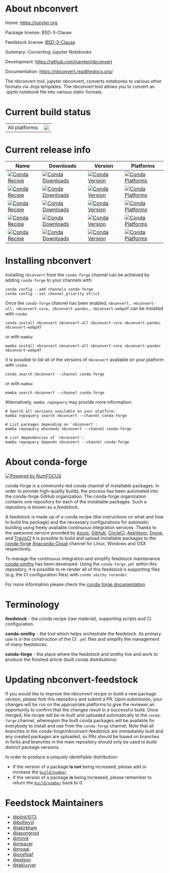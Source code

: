 About nbconvert
===============

Home: https://jupyter.org

Package license: BSD-3-Clause

Feedstock license: [BSD-3-Clause](https://github.com/conda-forge/nbconvert-feedstock/blob/main/LICENSE.txt)

Summary: Converting Jupyter Notebooks

Development: https://github.com/jupyter/nbconvert

Documentation: https://nbconvert.readthedocs.org/

The nbconvert tool, jupyter nbconvert, converts notebooks to various other
formats via Jinja templates. The nbconvert tool allows you to convert an
.ipynb notebook file into various static formats.


Current build status
====================


<table><tr><td>All platforms:</td>
    <td>
      <a href="https://dev.azure.com/conda-forge/feedstock-builds/_build/latest?definitionId=5627&branchName=main">
        <img src="https://dev.azure.com/conda-forge/feedstock-builds/_apis/build/status/nbconvert-feedstock?branchName=main">
      </a>
    </td>
  </tr>
</table>

Current release info
====================

| Name | Downloads | Version | Platforms |
| --- | --- | --- | --- |
| [![Conda Recipe](https://img.shields.io/badge/recipe-nbconvert-green.svg)](https://anaconda.org/conda-forge/nbconvert) | [![Conda Downloads](https://img.shields.io/conda/dn/conda-forge/nbconvert.svg)](https://anaconda.org/conda-forge/nbconvert) | [![Conda Version](https://img.shields.io/conda/vn/conda-forge/nbconvert.svg)](https://anaconda.org/conda-forge/nbconvert) | [![Conda Platforms](https://img.shields.io/conda/pn/conda-forge/nbconvert.svg)](https://anaconda.org/conda-forge/nbconvert) |
| [![Conda Recipe](https://img.shields.io/badge/recipe-nbconvert--all-green.svg)](https://anaconda.org/conda-forge/nbconvert-all) | [![Conda Downloads](https://img.shields.io/conda/dn/conda-forge/nbconvert-all.svg)](https://anaconda.org/conda-forge/nbconvert-all) | [![Conda Version](https://img.shields.io/conda/vn/conda-forge/nbconvert-all.svg)](https://anaconda.org/conda-forge/nbconvert-all) | [![Conda Platforms](https://img.shields.io/conda/pn/conda-forge/nbconvert-all.svg)](https://anaconda.org/conda-forge/nbconvert-all) |
| [![Conda Recipe](https://img.shields.io/badge/recipe-nbconvert--core-green.svg)](https://anaconda.org/conda-forge/nbconvert-core) | [![Conda Downloads](https://img.shields.io/conda/dn/conda-forge/nbconvert-core.svg)](https://anaconda.org/conda-forge/nbconvert-core) | [![Conda Version](https://img.shields.io/conda/vn/conda-forge/nbconvert-core.svg)](https://anaconda.org/conda-forge/nbconvert-core) | [![Conda Platforms](https://img.shields.io/conda/pn/conda-forge/nbconvert-core.svg)](https://anaconda.org/conda-forge/nbconvert-core) |
| [![Conda Recipe](https://img.shields.io/badge/recipe-nbconvert--pandoc-green.svg)](https://anaconda.org/conda-forge/nbconvert-pandoc) | [![Conda Downloads](https://img.shields.io/conda/dn/conda-forge/nbconvert-pandoc.svg)](https://anaconda.org/conda-forge/nbconvert-pandoc) | [![Conda Version](https://img.shields.io/conda/vn/conda-forge/nbconvert-pandoc.svg)](https://anaconda.org/conda-forge/nbconvert-pandoc) | [![Conda Platforms](https://img.shields.io/conda/pn/conda-forge/nbconvert-pandoc.svg)](https://anaconda.org/conda-forge/nbconvert-pandoc) |
| [![Conda Recipe](https://img.shields.io/badge/recipe-nbconvert--webpdf-green.svg)](https://anaconda.org/conda-forge/nbconvert-webpdf) | [![Conda Downloads](https://img.shields.io/conda/dn/conda-forge/nbconvert-webpdf.svg)](https://anaconda.org/conda-forge/nbconvert-webpdf) | [![Conda Version](https://img.shields.io/conda/vn/conda-forge/nbconvert-webpdf.svg)](https://anaconda.org/conda-forge/nbconvert-webpdf) | [![Conda Platforms](https://img.shields.io/conda/pn/conda-forge/nbconvert-webpdf.svg)](https://anaconda.org/conda-forge/nbconvert-webpdf) |

Installing nbconvert
====================

Installing `nbconvert` from the `conda-forge` channel can be achieved by adding `conda-forge` to your channels with:

```
conda config --add channels conda-forge
conda config --set channel_priority strict
```

Once the `conda-forge` channel has been enabled, `nbconvert, nbconvert-all, nbconvert-core, nbconvert-pandoc, nbconvert-webpdf` can be installed with `conda`:

```
conda install nbconvert nbconvert-all nbconvert-core nbconvert-pandoc nbconvert-webpdf
```

or with `mamba`:

```
mamba install nbconvert nbconvert-all nbconvert-core nbconvert-pandoc nbconvert-webpdf
```

It is possible to list all of the versions of `nbconvert` available on your platform with `conda`:

```
conda search nbconvert --channel conda-forge
```

or with `mamba`:

```
mamba search nbconvert --channel conda-forge
```

Alternatively, `mamba repoquery` may provide more information:

```
# Search all versions available on your platform:
mamba repoquery search nbconvert --channel conda-forge

# List packages depending on `nbconvert`:
mamba repoquery whoneeds nbconvert --channel conda-forge

# List dependencies of `nbconvert`:
mamba repoquery depends nbconvert --channel conda-forge
```


About conda-forge
=================

[![Powered by
NumFOCUS](https://img.shields.io/badge/powered%20by-NumFOCUS-orange.svg?style=flat&colorA=E1523D&colorB=007D8A)](https://numfocus.org)

conda-forge is a community-led conda channel of installable packages.
In order to provide high-quality builds, the process has been automated into the
conda-forge GitHub organization. The conda-forge organization contains one repository
for each of the installable packages. Such a repository is known as a *feedstock*.

A feedstock is made up of a conda recipe (the instructions on what and how to build
the package) and the necessary configurations for automatic building using freely
available continuous integration services. Thanks to the awesome service provided by
[Azure](https://azure.microsoft.com/en-us/services/devops/), [GitHub](https://github.com/),
[CircleCI](https://circleci.com/), [AppVeyor](https://www.appveyor.com/),
[Drone](https://cloud.drone.io/welcome), and [TravisCI](https://travis-ci.com/)
it is possible to build and upload installable packages to the
[conda-forge](https://anaconda.org/conda-forge) [Anaconda-Cloud](https://anaconda.org/)
channel for Linux, Windows and OSX respectively.

To manage the continuous integration and simplify feedstock maintenance
[conda-smithy](https://github.com/conda-forge/conda-smithy) has been developed.
Using the ``conda-forge.yml`` within this repository, it is possible to re-render all of
this feedstock's supporting files (e.g. the CI configuration files) with ``conda smithy rerender``.

For more information please check the [conda-forge documentation](https://conda-forge.org/docs/).

Terminology
===========

**feedstock** - the conda recipe (raw material), supporting scripts and CI configuration.

**conda-smithy** - the tool which helps orchestrate the feedstock.
                   Its primary use is in the construction of the CI ``.yml`` files
                   and simplify the management of *many* feedstocks.

**conda-forge** - the place where the feedstock and smithy live and work to
                  produce the finished article (built conda distributions)


Updating nbconvert-feedstock
============================

If you would like to improve the nbconvert recipe or build a new
package version, please fork this repository and submit a PR. Upon submission,
your changes will be run on the appropriate platforms to give the reviewer an
opportunity to confirm that the changes result in a successful build. Once
merged, the recipe will be re-built and uploaded automatically to the
`conda-forge` channel, whereupon the built conda packages will be available for
everybody to install and use from the `conda-forge` channel.
Note that all branches in the conda-forge/nbconvert-feedstock are
immediately built and any created packages are uploaded, so PRs should be based
on branches in forks and branches in the main repository should only be used to
build distinct package versions.

In order to produce a uniquely identifiable distribution:
 * If the version of a package **is not** being increased, please add or increase
   the [``build/number``](https://docs.conda.io/projects/conda-build/en/latest/resources/define-metadata.html#build-number-and-string).
 * If the version of a package **is** being increased, please remember to return
   the [``build/number``](https://docs.conda.io/projects/conda-build/en/latest/resources/define-metadata.html#build-number-and-string)
   back to 0.

Feedstock Maintainers
=====================

* [@blink1073](https://github.com/blink1073/)
* [@bollwyvl](https://github.com/bollwyvl/)
* [@jakirkham](https://github.com/jakirkham/)
* [@jasongrout](https://github.com/jasongrout/)
* [@minrk](https://github.com/minrk/)
* [@mpacer](https://github.com/mpacer/)
* [@mseal](https://github.com/mseal/)
* [@ocefpaf](https://github.com/ocefpaf/)
* [@pelson](https://github.com/pelson/)
* [@takluyver](https://github.com/takluyver/)

